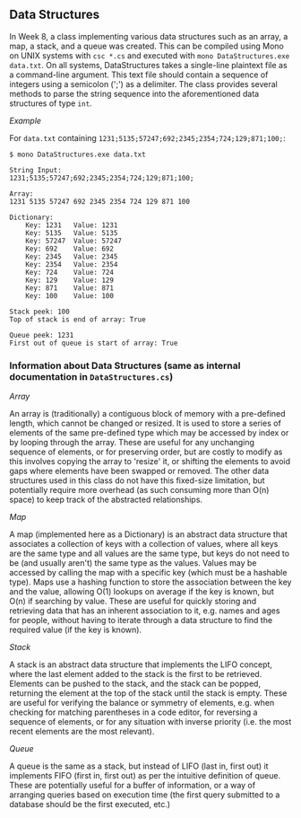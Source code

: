 ## Data Structures
In Week 8, a class implementing various data structures such as an array, a map, a stack, and a queue was created. This can be compiled using Mono on UNIX systems with `csc *.cs` and executed with `mono DataStructures.exe data.txt`. On all systems, DataStructures takes a single-line plaintext file as a command-line argument. This text file should contain a sequence of integers using a semicolon (';') as a delimiter. The class provides several methods to parse the string sequence into the aforementioned data structures of type `int`.

*Example*

For `data.txt` containing `1231;5135;57247;692;2345;2354;724;129;871;100;`:

```console
$ mono DataStructures.exe data.txt

String Input:
1231;5135;57247;692;2345;2354;724;129;871;100;

Array:
1231 5135 57247 692 2345 2354 724 129 871 100 

Dictionary:
	Key: 1231	Value: 1231
	Key: 5135	Value: 5135
	Key: 57247	Value: 57247
	Key: 692	Value: 692
	Key: 2345	Value: 2345
	Key: 2354	Value: 2354
	Key: 724	Value: 724
	Key: 129	Value: 129
	Key: 871	Value: 871
	Key: 100	Value: 100

Stack peek: 100
Top of stack is end of array: True

Queue peek: 1231
First out of queue is start of array: True
```

### Information about Data Structures (same as internal documentation in `DataStructures.cs`)
*Array*

An array is (traditionally) a contiguous block of memory with a pre-defined length, which cannot be changed or resized. It is used to store a series of elements of the same pre-defined type which may be accessed by index or by looping through the array. These are useful for any unchanging sequence of elements, or for preserving order, but are costly to modify as this involves copying the array to 'resize' it, or shifting the elements to avoid gaps where elements have been swapped or removed. The other data structures used in this class do not have this fixed-size limitation, but potentially require more overhead (as such consuming more than O(n) space) to keep track of the abstracted relationships.

*Map*

A map (implemented here as a Dictionary) is an abstract data structure that associates a collection of keys with a collection of values, where all keys are the same type and all values are the same type, but keys do not need to be (and usually aren't) the same type as the values. Values may be accessed by calling the map with a specific key (which must be a hashable type). Maps use a hashing function to store the association between the key and the value, allowing O(1) lookups on average if the key is known, but O(n) if searching by value. These are useful for quickly storing and retrieving data that has an inherent association to it, e.g. names and ages for people, without having to iterate through a data structure to find the required value (if the key is known).

*Stack*

A stack is an abstract data structure that implements the LIFO concept, where the last element added to the stack is the first to be retrieved.  Elements can be pushed to the stack, and the stack can be popped, returning the element at the top of the stack until the stack is empty. These are useful for verifying the balance or symmetry of elements, e.g. when checking for matching parentheses in a code editor, for reversing a sequence of elements, or for any situation with inverse priority (i.e. the most recent elements are the most relevant).

*Queue*

A queue is the same as a stack, but instead of LIFO (last in, first out) it implements FIFO (first in, first out) as per the intuitive definition of queue.  These are potentially useful for a buffer of information, or a way of arranging queries based on execution time (the first query submitted to a database should be the first executed, etc.)
